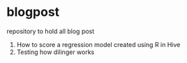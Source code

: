 # blogpost
repository to hold all blog post

1) How to score a regression model created using R in Hive
2) Testing how dilinger works